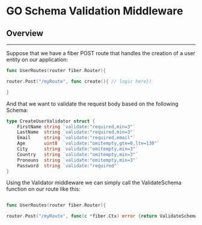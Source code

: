 # GO Schema Validation Middleware

## Overview

---

Suppose that we have a fiber POST route that handles the creation of a user entity on our application:

```go
func UserRoutes(router fiber.Router){

router.Post("/myRoute", func create(){ // logic here})

}

```

And that we want to validate the request body based on the following Schema:

```go
type CreateUserValidator struct {
	FirstName string `validate:"required,min=3"`
	LastName  string `validate:"required,min=3"`
	Email     string `validate:"required,email"`
	Age       uint8  `validate:"omitempty,gte=0,lte=130"`
	City      string `validate:"omitempty,min=3"`
	Country   string `validate:"omitempty,min=3"`
	Pronouns  string `validate:"omitempty,min=3"`
	Password  string `validate:"required"`
}
```

Using the Validator middleware we can simply call the ValidateSchema function on our route like this:
```go

func UserRoutes(router fiber.Router){

router.Post("/myRoute", func(c *fiber.Ctx) error {return ValidateSchema(c, CreateUserValidator{})} ,func create(){ // logic here})}

```

